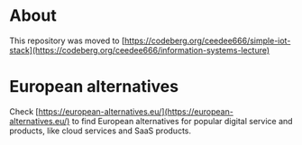 # About

This repository was moved to [https://codeberg.org/ceedee666/simple-iot-stack](https://codeberg.org/ceedee666/information-systems-lecture)

# European alternatives 

Check [https://european-alternatives.eu/](https://european-alternatives.eu/) to find European alternatives for popular digital service and products, like cloud services and SaaS products. 
